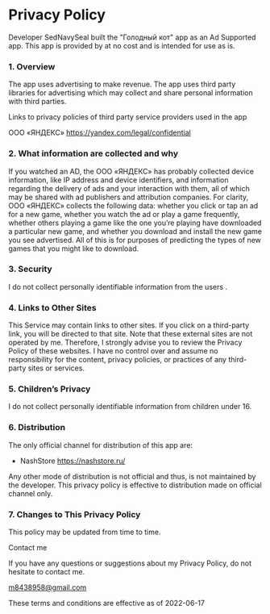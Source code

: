 # Privacy  Policy

Developer SedNavySeal built the "Голодный кот" app as an Ad Supported app. This
app is provided by at no cost and is intended for use as is.



### 1. Overview
The app uses advertising to make revenue. The app uses third party
libraries for advertising which may collect and share personal information with third
parties.


Links to privacy policies of third party service providers used in the app

ООО «ЯНДЕКС»          https://yandex.com/legal/confidential
 


### 2. What information are collected and why
  If you watched an AD, the ООО «ЯНДЕКС» has probably collected device information, like IP address and device identifiers, and information regarding the delivery of ads and your interaction with them, all of which may be shared with ad publishers and attribution companies. For clarity, ООО «ЯНДЕКС» collects the following data: whether you click or tap an ad for a new game, whether you watch the ad or play a game frequently, whether others playing a game like the one you’re playing have downloaded a particular new game, and whether you download and install the new game you see advertised. All of this is for purposes of predicting the types of new games that you might like to download. 

 

### 3. Security
 I do not collect personally identifiable information from the users .  


### 4. Links to Other Sites
This Service may contain links to other sites. If you click on a third-party link, you 
will be directed to that site. Note that these external sites are not operated by me.
Therefore, I strongly advise you to review the Privacy Policy of these websites. I have 
no control over and assume no responsibility for the content, privacy policies, or 
practices of any third-party sites or services.

 

### 5. Children’s Privacy
 I do not collect personally identifiable information from children under 16. 



### 6. Distribution
The only official channel for distribution of this app are:
* NashStore                https://nashstore.ru/

Any other mode of distribution is not official and thus, is not maintained by the developer.
This privacy policy is effective to distribution made on official channel only.

 


### 7. Changes to This Privacy Policy
This policy may be updated from time to time.

Contact me

If you have any questions or suggestions about my Privacy Policy, do not hesitate to
contact me.

m8438958@gmail.com

These terms and conditions are effective as of 2022-06-17

